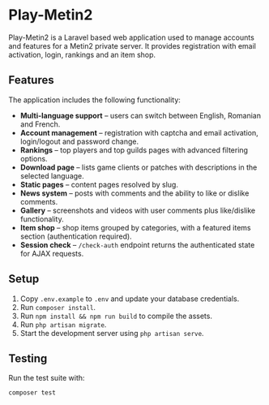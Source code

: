 # Play-Metin2

Play-Metin2 is a Laravel based web application used to manage accounts and features for a Metin2 private server. It provides registration with email activation, login, rankings and an item shop.

## Features

The application includes the following functionality:

- **Multi-language support** – users can switch between English, Romanian and French.
- **Account management** – registration with captcha and email activation, login/logout and password change.
- **Rankings** – top players and top guilds pages with advanced filtering options.
- **Download page** – lists game clients or patches with descriptions in the selected language.
- **Static pages** – content pages resolved by slug.
- **News system** – posts with comments and the ability to like or dislike comments.
- **Gallery** – screenshots and videos with user comments plus like/dislike functionality.
- **Item shop** – shop items grouped by categories, with a featured items section (authentication required).
- **Session check** – `/check-auth` endpoint returns the authenticated state for AJAX requests.

## Setup

1. Copy `.env.example` to `.env` and update your database credentials.
2. Run `composer install`.
3. Run `npm install && npm run build` to compile the assets.
4. Run `php artisan migrate`.
5. Start the development server using `php artisan serve`.

## Testing

Run the test suite with:

```bash
composer test
```


